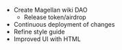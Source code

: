 - Create Magellan wiki DAO
	- Release token/airdrop
- Continuous deployment of changes
- Refine style guide
- Improved UI with HTML
